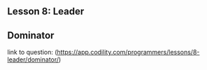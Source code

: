 ## Lesson 8: Leader
## Dominator
link to question: (https://app.codility.com/programmers/lessons/8-leader/dominator/)
